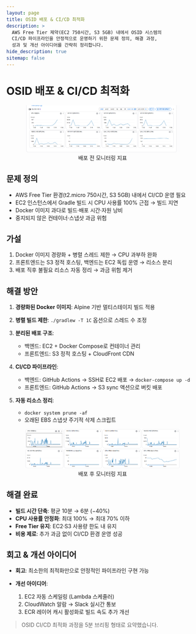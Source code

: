 ```yaml
---
layout: page
title: OSID 배포 & CI/CD 최적화
description: >
  AWS Free Tier 제약(EC2 750시간, S3 5GB) 내에서 OSID 시스템의
  CI/CD 파이프라인을 안정적으로 운영하기 위한 문제 정의, 해결 과정,
  성과 및 개선 아이디어를 간략히 정리합니다.
hide_description: true
sitemap: false
---
```

# OSID 배포 & CI/CD 최적화

<figure style="text-align:center; margin:1em 0;">
  <img src="/assets/img/blog/before-deploy-metrics.png" alt="배포 전 모니터링 지표" style="max-width:80%;"/>
  <figcaption>배포 전 모니터링 지표</figcaption>
</figure>

## 문제 정의
* AWS Free Tier 환경(t2.micro 750시간, S3 5GB) 내에서 CI/CD 운영 필요
* EC2 인스턴스에서 Gradle 빌드 시 CPU 사용률 100% 근접 → 빌드 지연
* Docker 이미지 과다로 빌드·배포 시간·자원 낭비
* 중지되지 않은 컨테이너·스냅샷 과금 위험

## 가설

1. Docker 이미지 경량화 + 병렬 스레드 제한 → CPU 과부하 완화
2. 프론트엔드는 S3 정적 호스팅, 백엔드는 EC2 독립 운영 → 리소스 분리
3. 배포 직후 불필요 리소스 자동 정리 → 과금 위험 제거

## 해결 방안

1. **경량화된 Docker 이미지**: Alpine 기반 멀티스테이지 빌드 적용
2. **병렬 빌드 제한**: `./gradlew -T 1C` 옵션으로 스레드 수 조정
3. **분리된 배포 구조**:

    * 백엔드: EC2 + Docker Compose로 컨테이너 관리
    * 프론트엔드: S3 정적 호스팅 + CloudFront CDN
4. **CI/CD 파이프라인**:

    * 백엔드: GitHub Actions → SSH로 EC2 배포 → `docker-compose up -d`
    * 프론트엔드: GitHub Actions → S3 sync 액션으로 버킷 배포
5. **자동 리소스 정리**:

    * `docker system prune -af`
    * 오래된 EBS 스냅샷 주기적 삭제 스크립트


<!-- 배포 후 모니터링 지표 -->
<figure style="text-align:center; margin:1em 0;">
  <img src="/assets/img/blog/after-optimization-metrics.png" alt="배포 후 모니터링 지표" style="max-width:80%; height:auto;" />
  <figcaption>배포 후 모니터링 지표</figcaption>
</figure>

## 해결 완료

* **빌드 시간 단축**: 평균 10분 → 6분 (−40%)
* **CPU 사용률 안정화**: 최대 100% → 최대 70% 이하
* **Free Tier 유지**: EC2·S3 사용량 한도 내 유지
* **비용 제로**: 추가 과금 없이 CI/CD 환경 운영 성공

## 회고 & 개선 아이디어

* **회고**: 최소한의 최적화만으로 안정적인 파이프라인 구현 가능
* **개선 아이디어**:

    1. EC2 자동 스케일링 (Lambda 스케줄러)
    2. CloudWatch 알람 → Slack 실시간 통보
    3. ECR 레이어 캐시 활성화로 빌드 속도 추가 개선

> OSID CI/CD 최적화 과정을 5분 브리핑 형태로 요약했습니다.


